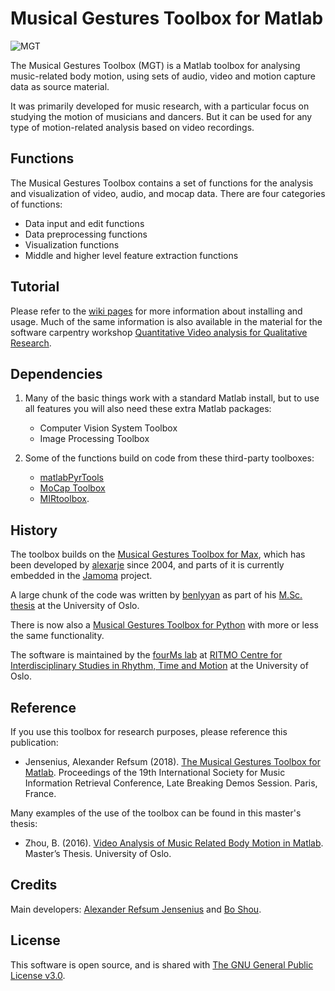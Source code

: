 # Musical Gestures Toolbox for Matlab

![MGT](documentation/figures/promo/mgt-matlab-promo-crop.png)

The Musical Gestures Toolbox (MGT) is a Matlab toolbox for analysing music-related body motion, using sets of audio, video and motion capture data as source material.

It was primarily developed for music research, with a particular focus on studying the motion of musicians and dancers. But it can be used for any type of motion-related analysis based on video recordings.

## Functions

The Musical Gestures Toolbox contains a set of functions for the analysis and visualization of video, audio, and mocap data. There are four categories of functions:

- Data input and edit functions
- Data preprocessing functions
- Visualization functions
- Middle and higher level feature extraction functions

## Tutorial

Please refer to the [wiki pages](https://github.com/fourMs/MGT-matlab/wiki) for more information about installing and usage. Much of the same information is also available in the material for the software carpentry workshop [Quantitative Video analysis for Qualitative Research](https://alexarje.github.io/video-analysis-workshop/).


## Dependencies

1. Many of the basic things work with a standard Matlab install, but to use all features you will also need these extra Matlab packages:

    - Computer Vision System Toolbox
    - Image Processing Toolbox

2. Some of the functions build on code from these third-party toolboxes:

    - [matlabPyrTools](https://github.com/LabForComputationalVision/matlabPyrTools/archive/master.zip)
    - [MoCap Toolbox](https://www.jyu.fi/hum/laitokset/musiikki/en/research/coe/materials/mocaptoolbox)
    - [MIRtoolbox](https://www.jyu.fi/hum/laitokset/musiikki/en/research/coe/materials/mirtoolbox).

## History

The toolbox builds on the [Musical Gestures Toolbox for Max](http://www.uio.no/english/research/groups/fourms/downloads/software/musicalgesturestoolbox/), which has been developed by [alexarje](https://github.com/alexarje) since 2004, and parts of it is currently embedded in the [Jamoma](http://www.jamoma.org) project.

A large chunk of the code was written by [benlyyan](https://github.com/benlyyan) as part of his [M.Sc. thesis](https://www.duo.uio.no/handle/10852/51118) at the University of Oslo.

There is now also a [Musical Gestures Toolbox for Python](https://github.com/fourMs/MGT-python) with more or less the same functionality.

The software is maintained by the [fourMs lab](https://github.com/fourMs) at [RITMO Centre for Interdisciplinary Studies in Rhythm, Time and Motion](https://www.uio.no/ritmo/english/) at the University of Oslo.

## Reference

If you use this toolbox for research purposes, please reference this publication:

- Jensenius, Alexander Refsum (2018). [The Musical Gestures Toolbox for Matlab](http://hdl.handle.net/10852/65559). Proceedings of the 19th International Society for Music Information Retrieval Conference, Late Breaking Demos Session. Paris, France.

Many examples of the use of the toolbox can be found in this master's thesis: 

- Zhou, B. (2016). [Video Analysis of Music Related Body Motion in Matlab](http://urn.nb.no/URN:NBN:no-54640). Master’s Thesis. University of Oslo.


## Credits

Main developers: [Alexander Refsum Jensenius](http://people.uio.no/alexanje) and [Bo Shou](https://github.com/benlyyan).

## License

This software is open source, and is shared with [The GNU General Public License v3.0](https://www.gnu.org/licenses/gpl-3.0.html).
